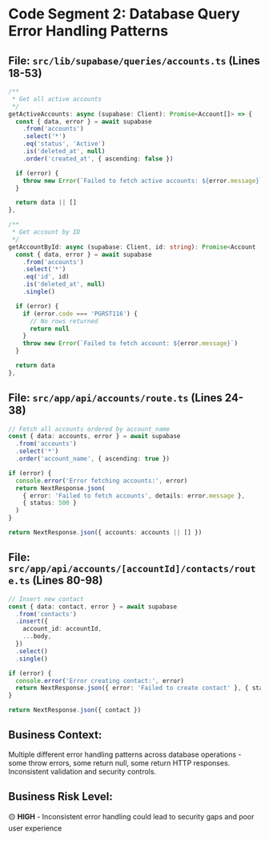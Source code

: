 # Code Segment 2: Database Query Error Handling Patterns

## **File:** `src/lib/supabase/queries/accounts.ts` (Lines 18-53)

```typescript
/**
 * Get all active accounts
 */
getActiveAccounts: async (supabase: Client): Promise<Account[]> => {
  const { data, error } = await supabase
    .from('accounts')
    .select('*')
    .eq('status', 'Active')
    .is('deleted_at', null)
    .order('created_at', { ascending: false })

  if (error) {
    throw new Error(`Failed to fetch active accounts: ${error.message}`)
  }

  return data || []
},

/**
 * Get account by ID
 */
getAccountById: async (supabase: Client, id: string): Promise<Account | null> => {
  const { data, error } = await supabase
    .from('accounts')
    .select('*')
    .eq('id', id)
    .is('deleted_at', null)
    .single()

  if (error) {
    if (error.code === 'PGRST116') {
      // No rows returned
      return null
    }
    throw new Error(`Failed to fetch account: ${error.message}`)
  }

  return data
},
```

## **File:** `src/app/api/accounts/route.ts` (Lines 24-38)

```typescript
// Fetch all accounts ordered by account_name
const { data: accounts, error } = await supabase
  .from('accounts')
  .select('*')
  .order('account_name', { ascending: true })

if (error) {
  console.error('Error fetching accounts:', error)
  return NextResponse.json(
    { error: 'Failed to fetch accounts', details: error.message },
    { status: 500 }
  )
}

return NextResponse.json({ accounts: accounts || [] })
```

## **File:** `src/app/api/accounts/[accountId]/contacts/route.ts` (Lines 80-98)

```typescript
// Insert new contact
const { data: contact, error } = await supabase
  .from('contacts')
  .insert({
    account_id: accountId,
    ...body,
  })
  .select()
  .single()

if (error) {
  console.error('Error creating contact:', error)
  return NextResponse.json({ error: 'Failed to create contact' }, { status: 500 })
}

return NextResponse.json({ contact })
```

## **Business Context:**

Multiple different error handling patterns across database operations - some throw errors, some return null, some return HTTP responses. Inconsistent validation and security controls.

## **Business Risk Level:**

🟡 **HIGH** - Inconsistent error handling could lead to security gaps and poor user experience
